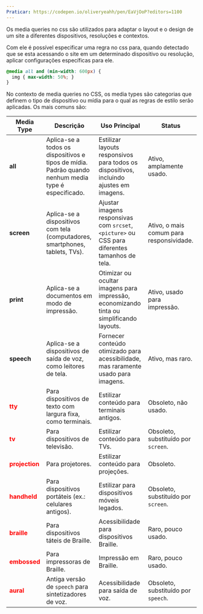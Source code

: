 ```yaml
---
Praticar: https://codepen.io/oliveryeahh/pen/EaVjOoP?editors=1100
---
```

Os media queries no css são utilizados para adaptar o layout e o design de um site a diferentes dispositivos, resoluções e contextos. 

Com ele é possível especificar uma regra no css para, quando detectado que se esta acessando o site em um determinado dispositivo ou resolução, aplicar configurações específicas para ele.

```css
@media all and (min-width: 600px) {
  img { max-width: 50%; }
}
```

No contexto de media queries no CSS, os media types são categorias que definem o tipo de dispositivo ou mídia para o qual as regras de estilo serão aplicadas. Os mais comuns são:

| **Media Type**                              | **Descrição**                                                                                       | **Uso Principal**                                                                              | **Status**                               |
| ------------------------------------------- | --------------------------------------------------------------------------------------------------- | ---------------------------------------------------------------------------------------------- | ---------------------------------------- |
| **all**                                     | Aplica-se a todos os dispositivos e tipos de mídia. Padrão quando nenhum media type é especificado. | Estilizar layouts responsivos para todos os dispositivos, incluindo ajustes em imagens.        | Ativo, amplamente usado.                 |
| **screen**                                  | Aplica-se a dispositivos com tela (computadores, smartphones, tablets, TVs).                        | Ajustar imagens responsivas com `srcset`, `<picture>` ou CSS para diferentes tamanhos de tela. | Ativo, o mais comum para responsividade. |
| **print**                                   | Aplica-se a documentos em modo de impressão.                                                        | Otimizar ou ocultar imagens para impressão, economizando tinta ou simplificando layouts.       | Ativo, usado para impressão.             |
| **speech**                                  | Aplica-se a dispositivos de saída de voz, como leitores de tela.                                    | Fornecer conteúdo otimizado para acessibilidade, mas raramente usado para imagens.             | Ativo, mas raro.                         |
| <font color="#ff0000">**tty**               | Para dispositivos d</font>e texto com largura fixa, como terminais.                                 | Estilizar conteúdo para terminais antigos.                                                     | Obsoleto, não usado.                     |
| <font color="#ff0000">**tv**</font>         | Para dispositivos de televisão.                                                                     | Estilizar conteúdo para TVs.                                                                   | Obsoleto, substituído por `screen`.      |
| <font color="#ff0000">**projection**</font> | Para projetores.                                                                                    | Estilizar conteúdo para projeções.                                                             | Obsoleto.                                |
| <font color="#ff0000">**handheld**</font>   | Para dispositivos portáteis (ex.: celulares antigos).                                               | Estilizar para dispositivos móveis legados.                                                    | Obsoleto, substituído por `screen`.      |
| <font color="#ff0000">**braille**</font>    | Para dispositivos táteis de Braille.                                                                | Acessibilidade para dispositivos Braille.                                                      | Raro, pouco usado.                       |
| <font color="#ff0000">**embossed**</font>   | Para impressoras de Braille.                                                                        | Impressão em Braille.                                                                          | Raro, pouco usado.                       |
| <font color="#ff0000">**aural**</font>      | Antiga versão de `speech` para sintetizadores de voz.                                               | Acessibilidade para saída de voz.                                                              | Obsoleto, substituído por `speech`.      |
